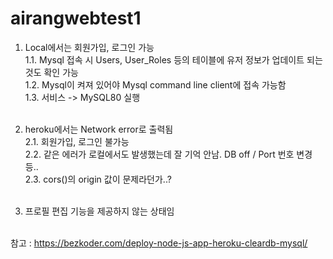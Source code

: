 # airangwebtest1

1. Local에서는 회원가입, 로그인 가능 <br>
1.1. Mysql 접속 시 Users, User_Roles 등의 테이블에 유저 정보가 업데이트 되는 것도 확인 가능 <br>
1.2. Mysql이 켜져 있어야 Mysql command line client에 접속 가능함 <br>
1.3. 서비스 -> MySQL80 실행 <br><br>

2. heroku에서는 Network error로 출력됨 <br>
2.1. 회원가입, 로그인 불가능 <br>
2.2. 같은 에러가 로컬에서도 발생했는데 잘 기억 안남. DB off / Port 번호 변경 등..  <br>
2.3. cors()의 origin 값이 문제라던가..? <br><br>


3. 프로필 편집 기능을 제공하지 않는 상태임 <br><br>

참고 : https://bezkoder.com/deploy-node-js-app-heroku-cleardb-mysql/
